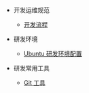 * 开发运维规范
  * [开发流程](devops/dev.md)

* 研发环境
  * [Ubuntu 研发环境配置](devops/ubuntu-config.md)

* 研发常用工具
  * [Git 工具](devops/git.md)

